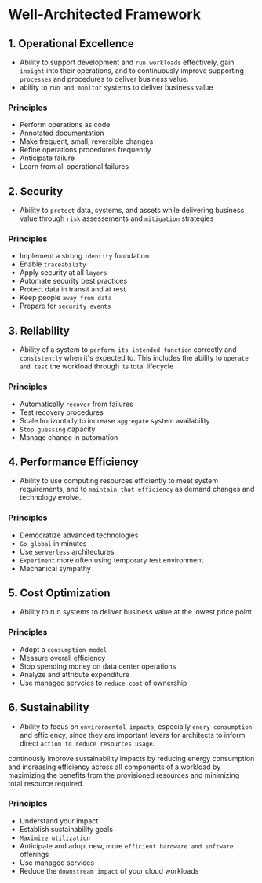 # Well-Architected Framework

## 1. Operational Excellence

- Ability to support development and `run workloads` effectively, gain `insight` into their operations, and to continuously improve supporting `processes` and procedures to deliver business value.
- ability to `run and monitor` systems to deliver business value

### Principles

- Perform operations as code
- Annotated documentation
- Make frequent, small, reversible changes
- Refine operations procedures frequently
- Anticipate failure
- Learn from all operational failures

## 2. Security

- Ability to `protect` data, systems, and assets while delivering business value through `risk` assessements and `mitigation` strategies

### Principles

- Implement a strong `identity` foundation
- Enable `traceability`
- Apply security at all `layers`
- Automate security best practices
- Protect data in transit and at rest
- Keep people `away from data`
- Prepare for `security events`

## 3. Reliability

- Ability of a system to `perform its intended function` correctly and `consistently` when it's expected to. This includes the ability to `operate and test` the workload through its total lifecycle

### Principles

- Automatically `recover` from failures
- Test recovery procedures
- Scale horizontally to increase `aggregate` system availability
- `Stop guessing` capacity
- Manage change in automation

## 4. Performance Efficiency

- Ability to use computing resources efficiently to meet system requirements, and to `maintain that efficiency` as demand changes and technology evolve.

### Principles

- Democratize advanced technologies
- `Go global` in minutes
- Use `serverless` architectures
- `Experiment` more often using temporary test environment
- Mechanical sympathy

## 5. Cost Optimization

- Ability to run systems to deliver business value at the lowest price point.

### Principles

- Adopt a `consumption model`
- Measure overall efficiency
- Stop spending money on data center operations
- Analyze and attribute expenditure
- Use managed servcies to `reduce cost` of ownership

## 6. Sustainability

- Ability to focus on `environmental impacts`, especially `enery consumption` and efficiency, since they are important levers for architects to inform direct `action to reduce resources usage`.

 continously improve sustainability impacts by reducing energy consumption and increasing efficiency across all components of a workload by maximizing the benefits from the provisioned resources and minimizing total resource required.

### Principles

- Understand your impact
- Establish sustainability goals
- `Maximize utilization`
- Anticipate and adopt new, more `efficient hardware and software` offerings
- Use managed services
- Reduce the `downstream impact` of your cloud workloads
